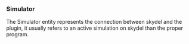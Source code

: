 ### Simulator
The Simulator entity represents the connection between skydel and the plugin, it usually refers to an active simulation on skydel than the proper program.

